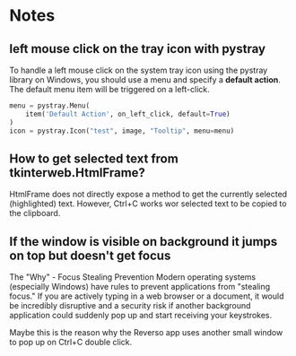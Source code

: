 # Notes

## left mouse click on the tray icon with pystray

To handle a left mouse click on the system tray icon using the pystray library on Windows, you should use a menu and specify a **default action**. The default menu item will be triggered on a left-click.

```python
menu = pystray.Menu(
    item('Default Action', on_left_click, default=True)
)
icon = pystray.Icon("test", image, "Tooltip", menu=menu)
```

## How to get selected text from tkinterweb.HtmlFrame?

HtmlFrame does not directly expose a method to get the currently selected (highlighted) text.
However, Ctrl+C works wor selected text to be copied to the clipboard.

## If the window is visible on background it jumps on top but doesn't get focus

The "Why" - Focus Stealing Prevention
Modern operating systems (especially Windows) have rules to prevent applications from "stealing focus." If you are actively typing in a web browser or a document, it would be incredibly disruptive and a security risk if another background application could suddenly pop up and start receiving your keystrokes.

Maybe this is the reason why the Reverso app uses another small window to pop up on Ctrl+C double click.